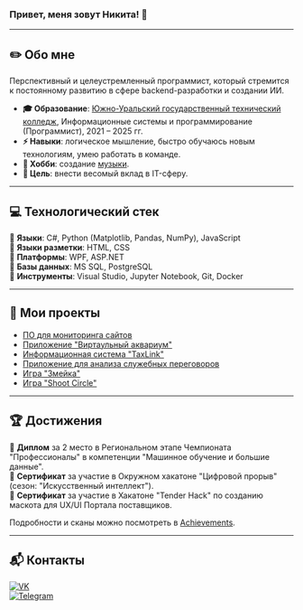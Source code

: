 ### Привет, меня зовут Никита! 👋

---

## ✏️ Обо мне
Перспективный и целеустремленный программист, который стремится к постоянному развитию в сфере backend-разработки и создании ИИ.

- **🎓 Образование**: [Южно-Уральский государственный технический колледж](https://sustec.ru/), Информационные системы и программирование (Программист), 2021 – 2025 гг.
- **⚡ Навыки**: логическое мышление, быстро обучаюсь новым технологиям, умею работать в команде.
- **🎵 Хобби**: создание [музыки](https://soundcloud.com/6lockthu9).
- **🎯 Цель**: внести весомый вклад в IT-сферу.

---

## 💻 Технологический стек

🔹 **Языки**: C#, Python (Matplotlib, Pandas, NumPy), JavaScript  
🔹 **Языки разметки**: HTML, CSS  
🔹 **Платформы**: WPF, ASP.NET  
🔹 **Базы данных**: MS SQL, PostgreSQL  
🔹 **Инструменты**: Visual Studio, Jupyter Notebook, Git, Docker  

---

## 🚀 Мои проекты
- [ПО для мониторинга сайтов](https://github.com/sser1to/Site-monitoring-C-)
- [Приложение "Виртаульный аквариум"](https://github.com/sser1to/virtual_aquarium)
- [Информационная система "TaxLink"](https://github.com/sser1to/TaxLink)
- [Приложение для анализа служебных переговоров](https://github.com/Cat-Programmers/AudioML)
- [Игра "Змейка"](https://github.com/sser1to/SnakeGame)
- [Игра "Shoot Circle"](https://github.com/sser1to/shoot_circle)

---

## 🏆 Достижения

🏅 **Диплом** за 2 место в Региональном этапе Чемпионата "Профессионалы" в компетенции "Машинное обучение и большие данные".  
📜 **Сертификат** за участие в Окружном хакатоне "Цифровой прорыв" (сезон: "Искусственный интеллект").  
📜 **Сертификат** за участие в Хакатоне "Tender Hack" по созданию маскота для UX/UI Портала поставщиков.  

Подробности и сканы можно посмотреть в [Achievements](https://github.com/sser1to/Achievements).

---

## 📬 Контакты

[![VK](https://img.shields.io/badge/VK-%23007AFF.svg?style=for-the-badge&logo=vk&logoColor=white)](https://vk.com/sser1to)  
[![Telegram](https://img.shields.io/badge/Telegram-%23007AFF.svg?style=for-the-badge&logo=telegram&logoColor=white)](https://t.me/sser1to)  
